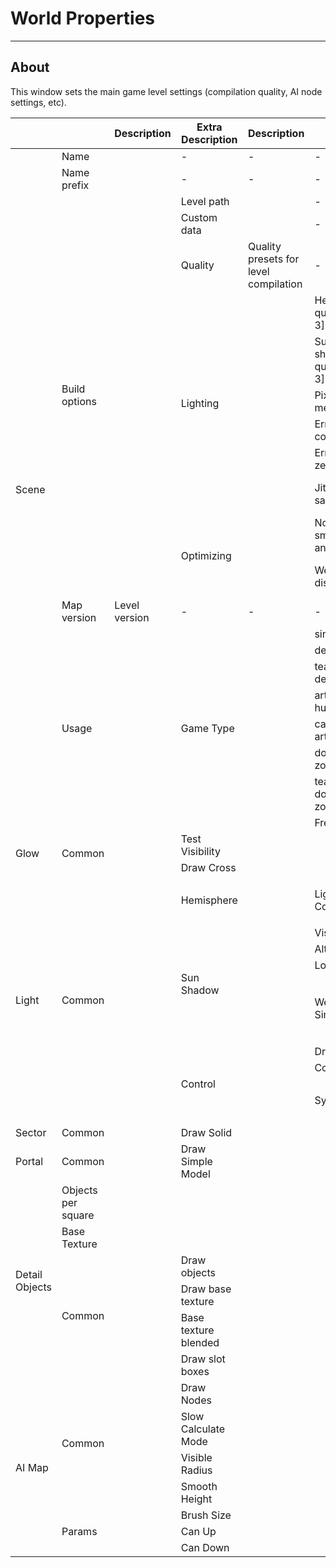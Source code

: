 # World Properties

___

## About

This window sets the main game level settings (compilation quality, AI node settings, etc).

<table>
  <thead>
    <tr>
      <th></th>
      <th></th>
      <th>Description</th>
      <th>Extra Description</th>
      <th>Description</th>
      <th>Extra</th>
      <th>Extra Description</th>
      <th>Extra</th>
      <th>Extra Description</th>
    </tr>
  </thead>
  <tbody>
    <tr>
      <td rowspan="22">Scene</td>
      <td>Name</td>
      <td></td>
      <td>-</td>
      <td>-</td>
      <td>-</td>
      <td>-</td>
      <td>-</td>
      <td>-</td>
    </tr>
    <tr>
      <td>Name prefix</td>
      <td></td>
      <td>-</td>
      <td>-</td>
      <td>-</td>
      <td>-</td>
      <td>-</td>
      <td>-</td>
    </tr>
    <tr>
      <td rowspan="11">Build options</td>
      <td rowspan="11"></td>
      <td>Level path</td>
      <td></td>
      <td>-</td>
      <td>-</td>
      <td>-</td>
      <td>-</td>
    </tr>
    <tr>
      <td>Custom data</td>
      <td></td>
      <td>-</td>
      <td>-</td>
      <td>-</td>
      <td>-</td>
    </tr>
    <tr>
      <td>Quality</td>
      <td>Quality presets for level compilation</td>
      <td>-</td>
      <td>-</td>
      <td>-</td>
      <td>-</td>
    </tr>
    <tr>
      <td rowspan="6">Lighting</td>
      <td rowspan="6"></td>
      <td>Hemisphere quality [0 - 3]</td>
      <td>Quality of Hemisphere lighting</td>
      <td>-</td>
      <td>-</td>
    </tr>
    <tr>
      <td>Sun shadow quality [0 - 3]</td>
      <td>Quality of sun shadows</td>
      <td>-</td>
      <td>-</td>
    </tr>
    <tr>
      <td>Pixel per meter</td>
      <td></td>
      <td>-</td>
      <td>-</td>
    </tr>
    <tr>
      <td>Error (LM collapsing)</td>
      <td></td>
      <td>-</td>
      <td>-</td>
    </tr>
    <tr>
      <td>Error (LM zero)</td>
      <td></td>
      <td>-</td>
      <td>-</td>
    </tr>
    <tr>
      <td>Jitter samples</td>
      <td>Number of jittering samples</td>
      <td>-</td>
      <td>-</td>
    </tr>
    <tr>
      <td rowspan="2">Optimizing</td>
      <td rowspan="2"></td>
      <td>Normal smooth angle</td>
      <td></td>
      <td>-</td>
      <td>-</td>
    </tr>
    <tr>
      <td>Weld distance</td>
      <td>Vertex welding distance</td>
      <td>-</td>
      <td>-</td>
    </tr>
    <tr>
      <td>Map version</td>
      <td>Level version</td>
      <td>-</td>
      <td>-</td>
      <td>-</td>
      <td>-</td>
      <td>-</td>
      <td>-</td>
    </tr>
    <tr>
      <td rowspan="8">Usage</td>
      <td rowspan="8"></td>
      <td rowspan="8">Game Type</td>
      <td rowspan="8"></td>
      <td>single</td>
      <td></td>
      <td>-</td>
      <td>-</td>
    </tr>
    <tr>
      <td>deatmatch</td>
      <td></td>
      <td>-</td>
      <td>-</td>
    </tr>
    <tr>
      <td>team deathmatch</td>
      <td></td>
      <td>-</td>
      <td>-</td>
    </tr>
    <tr>
      <td>artefact hunt</td>
      <td></td>
      <td>-</td>
      <td>-</td>
    </tr>
    <tr>
      <td>capture the artefact</td>
      <td></td>
      <td>-</td>
      <td>-</td>
    </tr>
    <tr>
      <td>domination zone</td>
      <td></td>
      <td>-</td>
      <td>-</td>
    </tr>
    <tr>
      <td>team domination zone</td>
      <td></td>
      <td>-</td>
      <td>-</td>
    </tr>
    <tr>
      <td>Free MP</td>
      <td></td>
      <td>-</td>
      <td>-</td>
    </tr>
    <tr>
      <td rowspan="2">Glow</td>
      <td rowspan="2">Common</td>
      <td rowspan="2"></td>
      <td>Test Visibility</td>
      <td></td>
      <td></td>
      <td></td>
      <td></td>
      <td></td>
    </tr>
    <tr>
      <td>Draw Cross</td>
      <td></td>
      <td></td>
      <td></td>
      <td></td>
      <td></td>
    </tr>
    <tr>
      <td rowspan="13">Light</td>
      <td rowspan="13">Common</td>
      <td rowspan="13"></td>
      <td rowspan="3">Hemisphere</td>
      <td rowspan="3"></td>
      <td rowspan="3">Light Control</td>
      <td rowspan="3"></td>
      <td>$static</td>
      <td></td>
    </tr>
    <tr>
      <td>$hemi</td>
      <td></td>
    </tr>
    <tr>
      <td>$sun</td>
      <td></td>
    </tr>
    <tr>
      <td rowspan="5">Sun Shadow</td>
      <td rowspan="5"></td>
      <td>Visible</td>
      <td></td>
      <td></td>
      <td></td>
    </tr>
    <tr>
      <td>Altitude</td>
      <td></td>
      <td></td>
      <td></td>
    </tr>
    <tr>
      <td>Longitude</td>
      <td></td>
      <td></td>
      <td></td>
    </tr>
    <tr>
      <td rowspan="2">Weather Simulation</td>
      <td rowspan="2"></td>
      <td>Use Sun Dir</td>
      <td></td>
    </tr>
    <tr>
      <td>Use Hemi</td>
      <td></td>
    </tr>
    <tr>
      <td rowspan="5">Control</td>
      <td rowspan="5"></td>
      <td>Draw Name</td>
      <td></td>
      <td></td>
      <td></td>
    </tr>
    <tr>
      <td>Count</td>
      <td></td>
      <td></td>
      <td></td>
    </tr>
    <tr>
      <td rowspan="3">System</td>
      <td rowspan="3"></td>
      <td>$static</td>
      <td></td>
    </tr>
    <tr>
      <td>$hemi</td>
      <td></td>
    </tr>
    <tr>
      <td>$sun</td>
      <td></td>
    </tr>
    <tr>
      <td>Sector</td>
      <td>Common</td>
      <td></td>
      <td>Draw Solid</td>
      <td></td>
      <td></td>
      <td></td>
      <td></td>
      <td></td>
    </tr>
    <tr>
      <td>Portal</td>
      <td>Common</td>
      <td></td>
      <td>Draw Simple Model</td>
      <td></td>
      <td></td>
      <td></td>
      <td></td>
      <td></td>
    </tr>
    <tr>
      <td rowspan="6">Detail Objects</td>
      <td>Objects per square</td>
      <td></td>
      <td></td>
      <td></td>
      <td></td>
      <td></td>
      <td></td>
      <td></td>
    </tr>
    <tr>
      <td>Base Texture</td>
      <td></td>
      <td></td>
      <td></td>
      <td></td>
      <td></td>
      <td></td>
      <td></td>
    </tr>
    <tr>
      <td rowspan="4">Common</td>
      <td rowspan="4"></td>
      <td>Draw objects</td>
      <td></td>
      <td></td>
      <td></td>
      <td></td>
      <td></td>
    </tr>
    <tr>
      <td>Draw base texture</td>
      <td></td>
      <td></td>
      <td></td>
      <td></td>
      <td></td>
    </tr>
    <tr>
      <td>Base texture blended</td>
      <td></td>
      <td></td>
      <td></td>
      <td></td>
      <td></td>
    </tr>
    <tr>
      <td>Draw slot boxes</td>
      <td></td>
      <td></td>
      <td></td>
      <td></td>
      <td></td>
    </tr>
    <tr>
      <td rowspan="7">AI Map</td>
      <td rowspan="4">Common</td>
      <td rowspan="7"></td>
      <td>Draw Nodes</td>
      <td></td>
      <td></td>
      <td></td>
      <td></td>
      <td></td>
    </tr>
    <tr>
      <td>Slow Calculate Mode</td>
      <td></td>
      <td></td>
      <td></td>
      <td></td>
      <td></td>
    </tr>
    <tr>
      <td>Visible Radius</td>
      <td></td>
      <td></td>
      <td></td>
      <td></td>
      <td></td>
    </tr>
    <tr>
      <td>Smooth Height</td>
      <td></td>
      <td></td>
      <td></td>
      <td></td>
      <td></td>
    </tr>
    <tr>
      <td rowspan="3">Params</td>
      <td>Brush Size</td>
      <td></td>
      <td></td>
      <td></td>
      <td></td>
      <td></td>
    </tr>
    <tr>
      <td>Can Up</td>
      <td></td>
      <td></td>
      <td></td>
      <td></td>
      <td></td>
    </tr>
    <tr>
      <td>Can Down</td>
      <td></td>
      <td></td>
      <td></td>
      <td></td>
      <td></td>
    </tr>
  </tbody>
</table>
